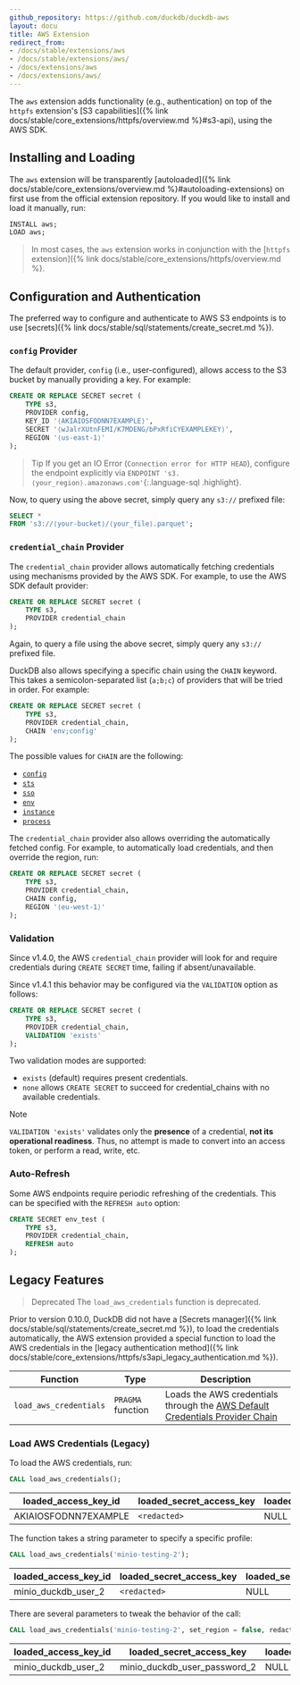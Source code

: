 ```yaml
---
github_repository: https://github.com/duckdb/duckdb-aws
layout: docu
title: AWS Extension
redirect_from:
- /docs/stable/extensions/aws
- /docs/stable/extensions/aws/
- /docs/extensions/aws
- /docs/extensions/aws/
---
```


The `aws` extension adds functionality (e.g., authentication) on top of the `httpfs` extension's [S3 capabilities]({% link docs/stable/core_extensions/httpfs/overview.md %}#s3-api), using the AWS SDK.

## Installing and Loading

The `aws` extension will be transparently [autoloaded]({% link docs/stable/core_extensions/overview.md %}#autoloading-extensions) on first use from the official extension repository.
If you would like to install and load it manually, run:

```sql
INSTALL aws;
LOAD aws;
```

> In most cases, the `aws` extension works in conjunction with the [`httpfs` extension]({% link docs/stable/core_extensions/httpfs/overview.md %}.

## Configuration and Authentication

The preferred way to configure and authenticate to AWS S3 endpoints is to use [secrets]({% link docs/stable/sql/statements/create_secret.md %}).

### `config` Provider

The default provider, `config` (i.e., user-configured), allows access to the S3 bucket by manually providing a key. For example:

```sql
CREATE OR REPLACE SECRET secret (
    TYPE s3,
    PROVIDER config,
    KEY_ID '⟨AKIAIOSFODNN7EXAMPLE⟩',
    SECRET '⟨wJalrXUtnFEMI/K7MDENG/bPxRfiCYEXAMPLEKEY⟩',
    REGION '⟨us-east-1⟩'
);
```

> Tip If you get an IO Error (`Connection error for HTTP HEAD`), configure the endpoint explicitly via `ENDPOINT 's3.⟨your_region⟩.amazonaws.com'`{:.language-sql .highlight}.

Now, to query using the above secret, simply query any `s3://` prefixed file:

```sql
SELECT *
FROM 's3://⟨your-bucket⟩/⟨your_file⟩.parquet';
```

### `credential_chain` Provider

The `credential_chain` provider allows automatically fetching credentials using mechanisms provided by the AWS SDK. For example, to use the AWS SDK default provider:

```sql
CREATE OR REPLACE SECRET secret (
    TYPE s3,
    PROVIDER credential_chain
);
```

Again, to query a file using the above secret, simply query any `s3://` prefixed file.

DuckDB also allows specifying a specific chain using the `CHAIN` keyword. This takes a semicolon-separated list (`a;b;c`) of providers that will be tried in order. For example:

```sql
CREATE OR REPLACE SECRET secret (
    TYPE s3,
    PROVIDER credential_chain,
    CHAIN 'env;config'
);
```

The possible values for `CHAIN` are the following:

* [`config`](https://sdk.amazonaws.com/cpp/api/LATEST/aws-cpp-sdk-core/html/class_aws_1_1_auth_1_1_profile_config_file_a_w_s_credentials_provider.html)
* [`sts`](https://sdk.amazonaws.com/cpp/api/LATEST/aws-cpp-sdk-core/html/class_aws_1_1_auth_1_1_s_t_s_assume_role_web_identity_credentials_provider.html)
* [`sso`](https://aws.amazon.com/what-is/sso/)
* [`env`](https://sdk.amazonaws.com/cpp/api/LATEST/aws-cpp-sdk-core/html/class_aws_1_1_auth_1_1_environment_a_w_s_credentials_provider.html)
* [`instance`](https://sdk.amazonaws.com/cpp/api/LATEST/aws-cpp-sdk-core/html/class_aws_1_1_auth_1_1_instance_profile_credentials_provider.html)
* [`process`](https://sdk.amazonaws.com/cpp/api/LATEST/aws-cpp-sdk-core/html/class_aws_1_1_auth_1_1_process_credentials_provider.html)

The `credential_chain` provider also allows overriding the automatically fetched config. For example, to automatically load credentials, and then override the region, run:

```sql
CREATE OR REPLACE SECRET secret (
    TYPE s3,
    PROVIDER credential_chain,
    CHAIN config,
    REGION '⟨eu-west-1⟩'
);
```

### Validation

Since v1.4.0, the AWS `credential_chain` provider will look for and require credentials during `CREATE SECRET` time, failing if absent/unavailable.

Since v1.4.1 this behavior may be configured via the `VALIDATION` option as follows:

```sql
CREATE OR REPLACE SECRET secret (
    TYPE s3,
    PROVIDER credential_chain,
    VALIDATION 'exists'
);
```

Two validation modes are supported:

* `exists` (default) requires present credentials.
* `none` allows `CREATE SECRET` to succeed for credential_chains with no available credentials.

> [!NOTE]
> `VALIDATION 'exists'` validates only the __presence__ of a credential, __not its operational readiness__. Thus, no attempt is made to
> convert into an access token, or perform a read, write, etc.

### Auto-Refresh

Some AWS endpoints require periodic refreshing of the credentials.
This can be specified with the `REFRESH auto` option:

```sql
CREATE SECRET env_test (
    TYPE s3,
    PROVIDER credential_chain,
    REFRESH auto
);
```

## Legacy Features

> Deprecated The `load_aws_credentials` function is deprecated.

Prior to version 0.10.0, DuckDB did not have a [Secrets manager]({% link docs/stable/sql/statements/create_secret.md %}), to load the credentials automatically, the AWS extension provided
a special function to load the AWS credentials in the [legacy authentication method]({% link docs/stable/core_extensions/httpfs/s3api_legacy_authentication.md %}).

| Function | Type | Description |
|---|---|-------|
| `load_aws_credentials` | `PRAGMA` function | Loads the AWS credentials through the [AWS Default Credentials Provider Chain](https://docs.aws.amazon.com/sdk-for-java/latest/developer-guide/credentials-chain.html) |

### Load AWS Credentials (Legacy)

To load the AWS credentials, run:

```sql
CALL load_aws_credentials();
```

<div class="monospace_table"></div>

| loaded_access_key_id | loaded_secret_access_key | loaded_session_token | loaded_region |
|----------------------|--------------------------|----------------------|---------------|
| AKIAIOSFODNN7EXAMPLE | `<redacted>`             | NULL                 | us-east-2     |

The function takes a string parameter to specify a specific profile:

```sql
CALL load_aws_credentials('minio-testing-2');
```

<div class="monospace_table"></div>

| loaded_access_key_id | loaded_secret_access_key | loaded_session_token | loaded_region |
|----------------------|--------------------------|----------------------|---------------|
| minio_duckdb_user_2  | `<redacted>`             | NULL                 | NULL          |

There are several parameters to tweak the behavior of the call:

```sql
CALL load_aws_credentials('minio-testing-2', set_region = false, redact_secret = false);
```

<div class="monospace_table"></div>

| loaded_access_key_id | loaded_secret_access_key     | loaded_session_token | loaded_region |
|----------------------|------------------------------|----------------------|---------------|
| minio_duckdb_user_2  | minio_duckdb_user_password_2 | NULL                 | NULL          |
